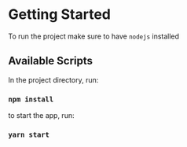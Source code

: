 # Getting Started

To run the project make sure to have `nodejs` installed

## Available Scripts

In the project directory, run:

### `npm install`

to start the app, run:

### `yarn start`
